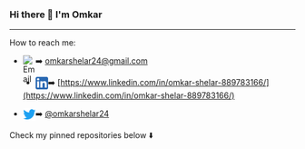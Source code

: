 ### Hi there 👋 I'm Omkar
---
How to reach me: 

<!--
- <img align="left" alt="https://omkarshelar.dev" width="22px" src="assets/globe.svg" />:arrow_right:&nbsp;[https://omkarshelar.dev](https://omkarshelar.dev)
-->
- <img align="left" alt="Email" width="22px" src="assets/email1.png" />:arrow_right:&nbsp;[omkarshelar24@gmail.com](mailto:omkarshelar24@gmail.com)

- <img align="left" alt="LinkedIn" width="22px" src="assets/linkedin.svg" />:arrow_right:&nbsp;[https://www.linkedin.com/in/omkar-shelar-889783166/](https://www.linkedin.com/in/omkar-shelar-889783166/)
- <img align="left" alt="Twitter" width="22px" src="assets/twitter.svg" />:arrow_right:&nbsp;[@omkarshelar24](https://twitter.com/omkarshelar24)

Check my pinned repositories below  :arrow_down:

<!--
**omkarshelar/omkarshelar** is a ✨ _special_ ✨ repository because its `README.md` (this file) appears on your GitHub profile.

Here are some ideas to get you started:

- 🔭 I’m currently working on ...
- 🌱 I’m currently learning ...
- 👯 I’m looking to collaborate on ...
- 🤔 I’m looking for help with ...
- 💬 Ask me about ...
- 📫 How to reach me: ...
- 😄 Pronouns: ...
- ⚡ Fun fact: ...
-->
